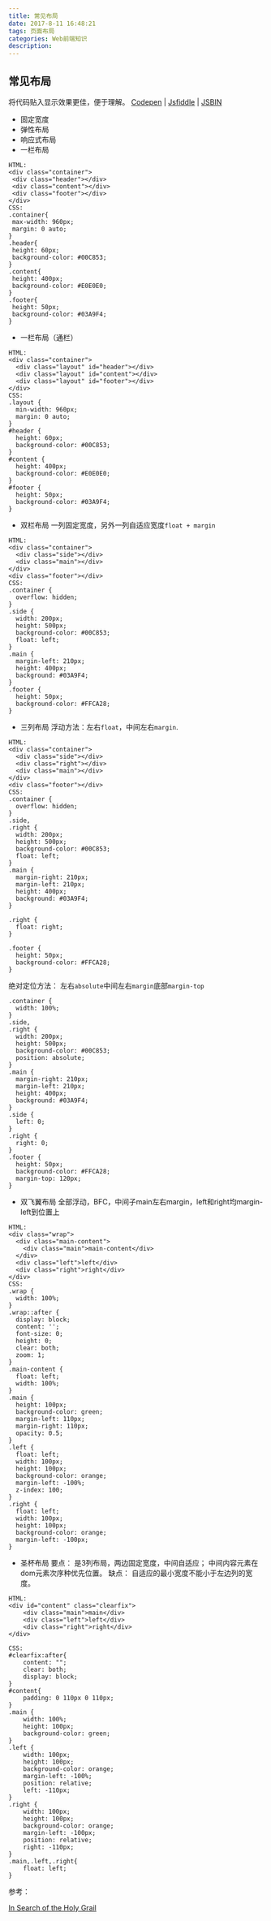 ```yaml
---
title: 常见布局
date: 2017-8-11 16:48:21
tags: 页面布局
categories: Web前端知识
description:
---
```


## 常见布局

将代码贴入显示效果更佳，便于理解。 [Codepen](https://codepen.io/) |  [Jsfiddle](https://jsfiddle.net/) | [JSBIN](https://jsbin.com/?html,css,js,console,output)

- 固定宽度
- 弹性布局
- 响应式布局
 - 一栏布局
 ```
HTML:
<div class="container">
  <div class="header"></div>
  <div class="content"></div>
  <div class="footer"></div>
</div>
CSS:
.container{
  max-width: 960px;
  margin: 0 auto;
}
.header{
  height: 60px;
  background-color: #00C853;
}
.content{
  height: 400px;
  background-color: #E0E0E0;
}
.footer{
  height: 50px;
  background-color: #03A9F4;
}
 ```
 - 一栏布局（通栏）
```
HTML:
<div class="container">
  <div class="layout" id="header"></div>
  <div class="layout" id="content"></div>
  <div class="layout" id="footer"></div>
</div>
CSS:
.layout {
  min-width: 960px;
  margin: 0 auto;
}
#header {
  height: 60px;
  background-color: #00C853;
}
#content {
  height: 400px;
  background-color: #E0E0E0;
}
#footer {
  height: 50px;
  background-color: #03A9F4;
}
```
 - 双栏布局
一列固定宽度，另外一列自适应宽度`float + margin`
```
HTML:
<div class="container">
  <div class="side"></div>
  <div class="main"></div>
</div>
<div class="footer"></div>
CSS:
.container {
  overflow: hidden;
}
.side {
  width: 200px;
  height: 500px;
  background-color: #00C853;
  float: left;
}
.main {
  margin-left: 210px;
  height: 400px;
  background: #03A9F4;
}
.footer {
  height: 50px;
  background-color: #FFCA28;
}
```
 - 三列布局
 浮动方法：左右`float`，中间左右`margin`.
```
HTML:
<div class="container">
  <div class="side"></div>
  <div class="right"></div>
  <div class="main"></div>
</div>
<div class="footer"></div>
CSS:
.container {
  overflow: hidden;
}
.side,
.right {
  width: 200px;
  height: 500px;
  background-color: #00C853;
  float: left;
}
.main {
  margin-right: 210px;
  margin-left: 210px;
  height: 400px;
  background: #03A9F4;
}

.right {
  float: right;  
}

.footer {
  height: 50px;
  background-color: #FFCA28;
}
```
绝对定位方法： 左右`absolute`中间左右`margin`底部`margin-top`
```
.container {
  width: 100%;
}
.side,
.right {
  width: 200px;
  height: 500px;
  background-color: #00C853;
  position: absolute;
}
.main {
  margin-right: 210px;
  margin-left: 210px;
  height: 400px;
  background: #03A9F4;
}
.side {
  left: 0;
}
.right {
  right: 0;
}
.footer {
  height: 50px;
  background-color: #FFCA28;
  margin-top: 120px;
}
```
 - 双飞翼布局
全部浮动，BFC，中间子main左右margin，left和right均margin-left到位置上
```
HTML:
<div class="wrap">
  <div class="main-content">
    <div class="main">main-content</div>
  </div>
  <div class="left">left</div>
  <div class="right">right</div>
</div>
CSS:
.wrap {
  width: 100%;
}
.wrap::after {
  display: block;
  content: '';
  font-size: 0;
  height: 0;
  clear: both;
  zoom: 1;
}
.main-content {
  float: left;
  width: 100%;
}
.main {
  height: 100px;
  background-color: green;
  margin-left: 110px;
  margin-right: 110px;
  opacity: 0.5;
}
.left {
  float: left;
  width: 100px;
  height: 100px;
  background-color: orange;
  margin-left: -100%;
  z-index: 100;
}
.right {
  float: left;
  width: 100px;
  height: 100px;
  background-color: orange;
  margin-left: -100px;
}
```
 - 圣杯布局
要点：
是3列布局，两边固定宽度，中间自适应；
中间内容元素在dom元素次序种优先位置。
缺点：
自适应的最小宽度不能小于左边列的宽度。
```
HTML:
<div id="content" class="clearfix">
    <div class="main">main</div>
    <div class="left">left</div>
    <div class="right">right</div>
</div>

CSS:
#clearfix:after{
    content: "";
    clear: both;
    display: block;
}
#content{
    padding: 0 110px 0 110px;
}
.main {
    width: 100%;
    height: 100px;
    background-color: green;
}
.left {
    width: 100px;
    height: 100px;
    background-color: orange;
    margin-left: -100%;
    position: relative;
    left: -110px;
}
.right {
    width: 100px;
    height: 100px;
    background-color: orange;
    margin-left: -100px;
    position: relative;
    right: -110px;
}
.main,.left,.right{
    float: left;
}
```

参考：

[In Search of the Holy Grail](https://alistapart.com/article/holygrail)

